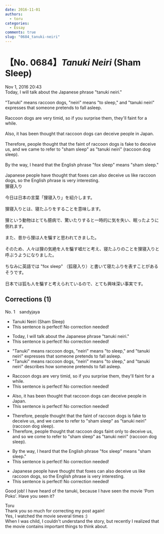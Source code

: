 ```yaml
---
date: 2016-11-01
authors:
  - toru
categories:
  - Essay
comments: true
slug: "0684_tanuki-neiri"
---
```


# 【No. 0684】<strong><em>Tanuki Neiri</em></strong> (Sham Sleep)
<div class="date">Nov 1, 2016 20:43</div>
<div id="post"><div id="body_show_ori">
Today, I will talk about the Japanese phrase "tanuki neiri."<br/><br/>"Tanuki" means raccoon dogs, "neiri" means "to sleep," and  "tanuki neiri" expresses that someone pretends to fall asleep.<br/><br/>Raccoon dogs are very timid, so if you surprise them, they'll faint for a while.<br/><br/>Also, it has been thought that raccoon dogs can deceive people in Japan. <br/><br/>Therefore, people thought that the faint of raccoon dogs is fake to deceive us, and we came to refer to "sham sleep" as "tanuki neiri" (raccoon dog sleep).<br/><br/>By the way, I heard that the English phrase "fox sleep" means "sham sleep."<br/><br/>Japanese people have thought that foxes can also deceive us like raccoon dogs, so the English phrase is very interesting.
</div></div>

<!-- more -->

<div id="post_ja"><div id="body_show_mo">
狸寝入り<br/><br/>今日は日本の言葉「狸寝入り」を紹介します。<br/><br/>狸寝入りとは、寝たふりをすることを意味します。<br/><br/>狸という動物はとても臆病で、驚いたりすると一時的に気を失い、眠ったように倒れます。<br/><br/>また、昔から狸は人を騙すと思われてきました。<br/><br/>そのため、人々は狸の気絶を人を騙す嘘だと考え、寝たふりのことを狸寝入りと呼ぶうようになりました。<br/><br/>ちなみに英語では "fox sleep" （狐寝入り）と書いて寝たふりを表すことがあるそうです。<br/><br/>日本では狐も人を騙すと考えられているので、とても興味深い事実です。
</div></div>

## Corrections (1)
<div id="block"><div class="first_name"> No. 1　<span class="just_name">sandyjaya</span></div><div id="block2">
<ul class="correction_field">
<li class="incorrect">Tanuki Neiri (Sham Sleep)</li>
<li class="corrected perfect">This sentence is perfect! No correction needed!</li>
</ul>
<ul class="correction_field">
<li class="incorrect">Today, I will talk about the Japanese phrase "tanuki neiri."</li>
<li class="corrected perfect">This sentence is perfect! No correction needed!</li>
</ul>
<ul class="correction_field">
<li class="incorrect">"Tanuki" means raccoon dogs, "neiri" means "to sleep," and  "tanuki neiri" expresses that someone pretends to fall asleep.</li>
<li class="corrected correct">
"Tanuki" means raccoon dogs, "neiri" means "to sleep," and "tanuki neiri" <span class="f_red">describes how</span> someone pretends to fall asleep.
</li>
</ul>
<ul class="correction_field">
<li class="incorrect">Raccoon dogs are very timid, so if you surprise them, they'll faint for a while.</li>
<li class="corrected perfect">This sentence is perfect! No correction needed!</li>
</ul>
<ul class="correction_field">
<li class="incorrect">Also, it has been thought that raccoon dogs can deceive people in Japan.</li>
<li class="corrected perfect">This sentence is perfect! No correction needed!</li>
</ul>
<ul class="correction_field">
<li class="incorrect">Therefore, people thought that the faint of raccoon dogs is fake to deceive us, and we came to refer to "sham sleep" as "tanuki neiri" (raccoon dog sleep).</li>
<li class="corrected correct">
Therefore, people thought that <span class="f_red">raccoon dogs faint only </span>to deceive us, and <span class="f_red">so </span>we c<span class="f_red">o</span>me to refer to "sham sleep" as "tanuki neiri" (raccoon dog sleep).
</li>
</ul>
<ul class="correction_field">
<li class="incorrect">By the way, I heard that the English phrase "fox sleep" means "sham sleep."</li>
<li class="corrected perfect">This sentence is perfect! No correction needed!</li>
</ul>
<ul class="correction_field">
<li class="incorrect">Japanese people have thought that foxes can also deceive us like raccoon dogs, so the English phrase is very interesting.</li>
<li class="corrected perfect">This sentence is perfect! No correction needed!</li>
</ul>
<p class="comment_small">
 Good job! I have heard of the tanuki, because I have seen the movie 'Pom Poko'. Have you seen it?
</p>

</div><div class="name"><span class="just_name">Toru</span><br>
Thank you so much for correcting my post again!<br/>Yes, I watched the movie several times :)<br/>When I was child, I couldn't understand the story, but recently I realized that the movie contains important things to think about.
</div>
</div>
